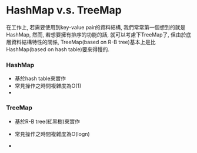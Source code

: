 # HashMap v.s. TreeMap

在工作上, 若需要使用到key-value pair的資料結構, 我們常常第一個想到的就是HashMap, 然而, 若想要擁有排序的功能的話, 就可以考慮下TreeMap了, 但由於底層資料結構特性的關係, TreeMap\(based on R-B tree\)基本上是比HashMap\(based on hash table\)要來得慢的.

### HashMap

* 基於hash table來實作
* 常見操作之時間複雜度為O\(1\)
* 
### TreeMap

* 基於R-B tree\(紅黑樹\)來實作

* 常見操作之時間複雜度為O\(logn\)

* 


